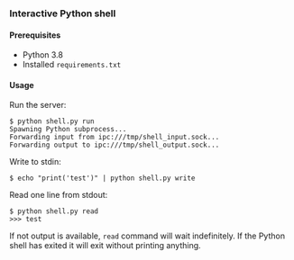 ### Interactive Python shell

#### Prerequisites
* Python 3.8
* Installed `requirements.txt`

#### Usage

Run the server: 
```shell
$ python shell.py run
Spawning Python subprocess...
Forwarding input from ipc:///tmp/shell_input.sock...
Forwarding output to ipc:///tmp/shell_output.sock...
```

Write to stdin:
```shell
$ echo "print('test')" | python shell.py write
```

Read one line from stdout:
```shell
$ python shell.py read
>>> test
```

If not output is available, `read` command will wait indefinitely.
If the Python shell has exited it will exit without printing anything.
